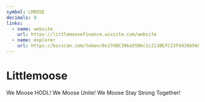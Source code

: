```yaml
---
symbol: LMOOSE
decimals: 9
links:
  - name: website
    url: https://littlemoosefinance.wixsite.com/website
  - name: explorer
    url: https://bscscan.com/token/0x17d8C396a55D6c1c2130EfC23f4936b56860Df9C
---
```


# Littlemoose

We Moose HODL! We Moose Unite! We Moose Stay Strong Together!
